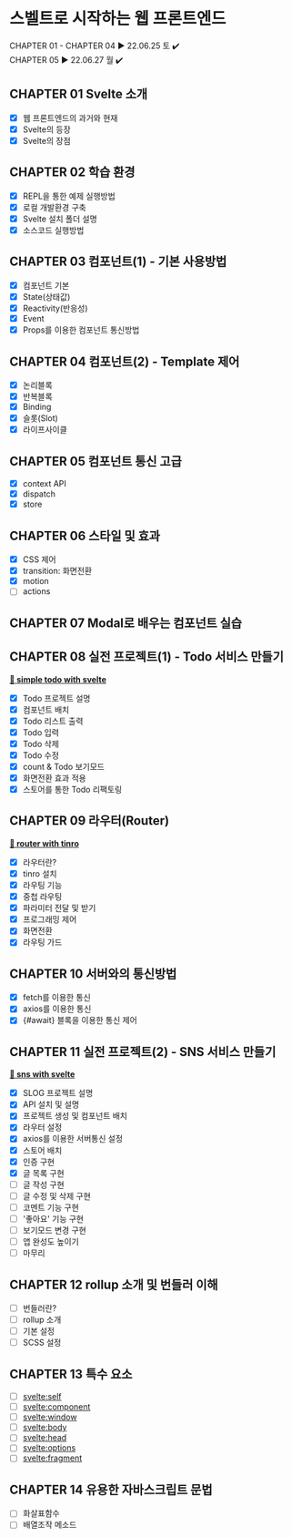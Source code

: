 # 스벨트로 시작하는 웹 프론트엔드

CHAPTER 01 - CHAPTER 04 ▶ 22.06.25 토 ✔️  
CHAPTER 05 ▶ 22.06.27 월 ✔️

## CHAPTER 01 Svelte 소개

-   [x] 웹 프론트엔드의 과거와 현재
-   [x] Svelte의 등장
-   [x] Svelte의 장점

## CHAPTER 02 학습 환경

-   [x] REPL을 통한 예제 실행방법
-   [x] 로컬 개발환경 구축
-   [x] Svelte 설치 폴더 설명
-   [x] 소스코드 실행방법

## CHAPTER 03 컴포넌트(1) - 기본 사용방법

-   [x] 컴포넌트 기본
-   [x] State(상태값)
-   [x] Reactivity(반응성)
-   [x] Event
-   [x] Props를 이용한 컴포넌트 통신방법

## CHAPTER 04 컴포넌트(2) - Template 제어

-   [x] 논리블록
-   [x] 반복블록
-   [x] Binding
-   [x] 슬롯(Slot)
-   [x] 라이프사이클

## CHAPTER 05 컴포넌트 통신 고급

-   [x] context API
-   [x] dispatch
-   [x] store

## CHAPTER 06 스타일 및 효과

-   [x] CSS 제어
-   [x] transition: 화면전환
-   [x] motion
-   [ ] actions

## CHAPTER 07 Modal로 배우는 컴포넌트 실습

## CHAPTER 08 실전 프로젝트(1) - Todo 서비스 만들기

[**🍫 simple todo with svelte**](https://github.com/sookyeongyeom/svelte-todo)

-   [x] Todo 프로젝트 설명
-   [x] 컴포넌트 배치
-   [x] Todo 리스트 출력
-   [x] Todo 입력
-   [x] Todo 삭제
-   [x] Todo 수정
-   [x] count & Todo 보기모드
-   [x] 화면전환 효과 적용
-   [x] 스토어를 통한 Todo 리팩토링

## CHAPTER 09 라우터(Router)

[**🍫 router with tinro**](https://github.com/sookyeongyeom/svelte-router)

-   [x] 라우터란?
-   [x] tinro 설치
-   [x] 라우팅 기능
-   [x] 중첩 라우팅
-   [x] 파라미터 전달 및 받기
-   [x] 프로그래밍 제어
-   [x] 화면전환
-   [x] 라우팅 가드

## CHAPTER 10 서버와의 통신방법

-   [x] fetch를 이용한 통신
-   [x] axios를 이용한 통신
-   [x] {#await} 블록을 이용한 통신 제어

## CHAPTER 11 실전 프로젝트(2) - SNS 서비스 만들기

[**🍫 sns with svelte**](https://github.com/sookyeongyeom/svelte-sns)

-   [x] SLOG 프로젝트 설명
-   [x] API 설치 및 설명
-   [x] 프로젝트 생성 및 컴포넌트 배치
-   [x] 라우터 설정
-   [x] axios를 이용한 서버통신 설정
-   [x] 스토어 배치
-   [x] 인증 구현
-   [x] 글 목록 구현
-   [ ] 글 작성 구현
-   [ ] 글 수정 및 삭제 구현
-   [ ] 코멘트 기능 구현
-   [ ] '좋아요' 기능 구현
-   [ ] 보기모드 변경 구현
-   [ ] 앱 완성도 높이기
-   [ ] 마무리

## CHAPTER 12 rollup 소개 및 번들러 이해

-   [ ] 번들러란?
-   [ ] rollup 소개
-   [ ] 기본 설정
-   [ ] SCSS 설정

## CHAPTER 13 특수 요소

-   [ ] <svelte:self>
-   [ ] <svelte:component>
-   [ ] <svelte:window>
-   [ ] <svelte:body>
-   [ ] <svelte:head>
-   [ ] <svelte:options>
-   [ ] <svelte:fragment>

## CHAPTER 14 유용한 자바스크립트 문법

-   [ ] 화살표함수
-   [ ] 배열조작 메소드
